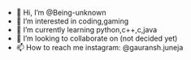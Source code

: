 - 👋 Hi, I’m @Being-unknown
- 👀 I’m interested in coding,gaming
- 🌱 I’m currently learning python,c++,c,java
- 💞️ I’m looking to collaborate on (not decided yet)
- 📫 How to reach me instagram: @gauransh.juneja

<!---
Being-unknown/Being-unknown is a ✨ special ✨ repository because its `README.md` (this file) appears on your GitHub profile.
You can click the Preview link to take a look at your changes.
--->
